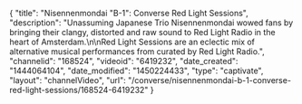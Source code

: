 {
    "title": "Nisennenmondai  \"B-1\": Converse Red Light Sessions",
    "description": "Unassuming Japanese Trio Nisennenmondai wowed fans by bringing their clangy, distorted and raw sound to Red Light Radio in the heart of Amsterdam.\n\nRed Light Sessions are an eclectic mix of alternative musical performances from curated by Red Light Radio.",
    "channelid": "168524",
    "videoid": "6419232",
    "date_created": "1444064104",
    "date_modified": "1450224433",
    "type": "captivate",
    "layout": "channelVideo",
    "url": "\/converse\/nisennenmondai-b-1-converse-red-light-sessions\/168524-6419232"
}